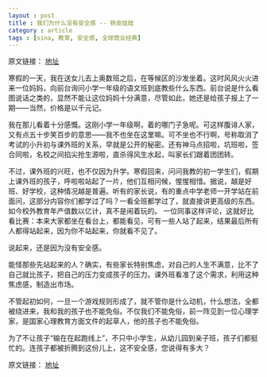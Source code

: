 ```yaml
---
layout : post
title : 我们为什么没有安全感 -- 铁皮娃娃
category : article
tags : [sina, 教育, 安全感, 全球商业经典]
---
```


原文链接： [地址](http://blog.sina.com.cn/s/blog_4a9e2b8601010qsf.html)

寒假的一天，我在送女儿去上奥数班之后，在等候区的沙发坐着。这时风风火火进来一位妈妈，向前台询问小学一年级的语文班到底教些什么东西。前台说是什么看图说话之类的，显然不能让这位妈妈十分满意，尽管如此，她还是给孩子报上了一期——当然，价格是以千元记。

我在那儿看着十分感慨。这刚小学一年级啊，着的哪门子急呢。可这样腹诽人家，又有点五十步笑百步的意思——我不也坐在这里嘛。可不坐也不行啊，号称取消了考试的小升初与课外班的关系，早就是公开的秘密。还有神马点招啦，坑班啦，签合同啦，名校之间掐尖抢生源啦，直杀得风生水起，叫家长们跟着团团转。

不过，课外班的兴旺，也不仅因为升学。寒假回来，问问我教的初一学生们，假期上课外班的孩子，呼啦啦站起了一片，他们互相问候，惺惺相惜。据说，越是好班、好学校，这种情况越是普遍。听有的家长说，有的重点中学老师一开学站在前面问，这部分内容你们都学过了吗？一看全班都学过了，就直接讲更高级的东西。如今校外教育年产值数以亿计，真不是闹着玩的。
一位同事这样评论，这就好比看比赛：本来大家都坐在看台上，都能看见，可有一些人站了起来，结果最后所有人都得站起来，因为你不站起来，你就看不见了。

说起来，还是因为没有安全感。

能怪那些先站起来的人？确实，有些家长特别焦虑，对自己的人生不满意，比不了自己就比孩子，把自己的压力变成孩子的压力。课外班看准了这个需求，利用这种焦虑感，制造出市场。

不管起初如何，一旦一个游戏规则形成了，就不管你是什么动机，什么想法，全都被绕进来，我和我的孩子也不能免俗。不仅我们不能免俗，前一阵见到一位心理学家，是国家心理教育方面文件的起草人，他的孩子也不能免俗。

为了不让孩子“输在在起跑线上”，不只中小学生，从幼儿园到亲子班，孩子们都挺忙的。连孩子都被折腾到这份儿上，这不安全感，您说得有多大？

原文链接： [地址](http://blog.sina.com.cn/s/blog_4a9e2b8601010qsf.html)